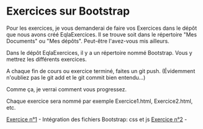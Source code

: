 # Exercices sur Bootstrap

Pour les exercices, je vous demanderai de faire vos Exercices dans le dépôt que nous avons créé EqlaExercices. Il se trouve soit dans le répertoire "Mes Documents" ou "Mes dépôts". Peut-être l'avez-vous mis ailleurs.

Dans le dépôt EqlaExercices, il y a un répertoire nommé Bootstrap. Vous y mettrez les différents exercices.

A chaque fin de cours ou exercice terminé, faites un git push. (Évidemment n'oubliez pas le git add et le git commit bien entendu...)

Comme ça, je verrai comment vous progressez.

Chaque exercice sera nommé par exemple Exercice1.html, Exercice2.html, etc.

[Exercice n°1](Exercice1.md) - Intégration des fichiers Bootstrap: css et js
[Exercice n°2](Exercice2.md) - 

